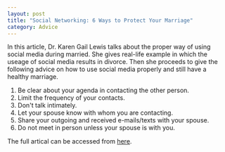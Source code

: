 ```yaml
---
layout: post
title: "Social Networking: 6 Ways to Protect Your Marriage"
category: Advice
---
```

In this article, Dr. Karen Gail Lewis talks about the proper way of using social media during married.
She gives real-life example in which the useage of social media results in divorce.
Then she proceeds to give the following advice on how to use social media properly and still have a healthy marriage.

<!-- more -->

1. Be clear about your agenda in contacting the other person.
2. Limit the frequency of your contacts.
3. Don't talk intimately.
4. Let your spouse know with whom you are contacting.
5. Share your outgoing and received e-mails/texts with your spouse.
6. Do not meet in person unless your spouse is with you.

The full artical can be accessed from [here](http://www.hitchedmag.com/article.php?id=903).
